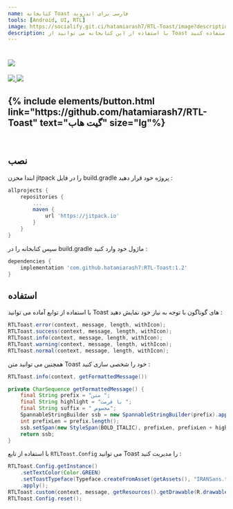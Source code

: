 ```yaml
---
name: کتابخانه Toast فارسی برای اندروید
tools: [Android, UI, RTL]
image: https://socialify.git.ci/hatamiarash7/RTL-Toast/image?description=1&font=KoHo&language=1&owner=1&pattern=Circuit%20Board&theme=Dark
description: با استفاده از این کتابخانه می توانید از Toast هایی شخصی سازی شده با قالب های پیشفرض در برنامه خود استفاده کنید
---
```


<h1 class="center">
<img src="https://raw.githubusercontent.com/hatamiarash7/RTL-Toast/master/assets/template.jpg"/>
</h1>

<div class="center badges">
<a href="https://android-arsenal.com/details/1/7695" target="_blank">
<img src="https://img.shields.io/badge/Android%20Arsenal-RTL%20Toast-brightgreen.svg?style=flat" />
</a>
<a href="https://jitpack.io/#hatamiarash7/RTL-Toast" target="_blank">
<img src="https://img.shields.io/jitpack/v/github/hatamiarash7/rtl-toast.svg" />
</a>
</div>

<h2 class="center">
{% include elements/button.html link="https://github.com/hatamiarash7/RTL-Toast" text="گیت هاب" size="lg"%}
</h2>

<br>

## نصب

ابتدا مخزن jitpack را در فایل build.gradle پروژه خود قرار دهید :

```groovy
allprojects {
    repositories {
        ...
        maven {
            url 'https://jitpack.io'
        }
    }
}
```

سپس کتابخانه را در build.gradle ماژول خود وارد کنید :

```groovy
dependencies {
    implementation 'com.github.hatamiarash7:RTL-Toast:1.2'
}
```

## استفاده

با استفاده از توابع آماده می توانید Toast های گوناگون با توجه به نیاز خود نمایش دهید :

```java
RTLToast.error(context, message, length, withIcon);
RTLToast.success(context, message, length, withIcon);
RTLToast.info(context, message, length, withIcon);
RTLToast.warning(context, message, length, withIcon);
RTLToast.normal(context, message, length, withIcon);
```

همچنین می توانید متن Toast خود را شخصی سازی کنید :

```java
RTLToast.info(context, getFormattedMessage())

private CharSequence getFormattedMessage() {
    final String prefix = "متن ";
    final String highlight = "با فرمت ";
    final String suffix = " مخصوص";
    SpannableStringBuilder ssb = new SpannableStringBuilder(prefix).append(highlight).append(suffix);
    int prefixLen = prefix.length();
    ssb.setSpan(new StyleSpan(BOLD_ITALIC), prefixLen, prefixLen + highlight.length(), Spannable.SPAN_EXCLUSIVE_EXCLUSIVE);
    return ssb;
}
```

با استفاده از تابع `RTLToast.Config` می توانید Toast را مدیریت کنید :

```java
RTLToast.Config.getInstance()
    .setTextColor(Color.GREEN)
    .setToastTypeface(Typeface.createFromAsset(getAssets(), "IRANSans.ttf"))
    .apply();
RTLToast.custom(context, message, getResources().getDrawable(R.drawable.laptop512), Color.BLACK, length, withIcon, shouldTint).show();
RTLToast.Config.reset();
```
